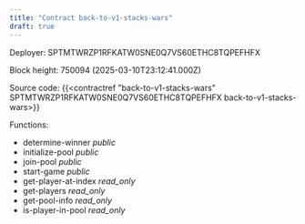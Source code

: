```yaml
---
title: "Contract back-to-v1-stacks-wars"
draft: true
---
```

Deployer: SPTMTWRZP1RFKATW0SNE0Q7VS60ETHC8TQPEFHFX


 



Block height: 750094 (2025-03-10T23:12:41.000Z)

Source code: {{<contractref "back-to-v1-stacks-wars" SPTMTWRZP1RFKATW0SNE0Q7VS60ETHC8TQPEFHFX back-to-v1-stacks-wars>}}

Functions:

* determine-winner _public_
* initialize-pool _public_
* join-pool _public_
* start-game _public_
* get-player-at-index _read_only_
* get-players _read_only_
* get-pool-info _read_only_
* is-player-in-pool _read_only_
